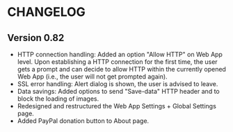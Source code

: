 # CHANGELOG

## Version 0.82
* HTTP connection handling: Added an option "Allow HTTP" on Web App level. Upon establishing a HTTP connection for the first time, the user gets a prompt and can decide to allow HTTP within the currently opened Web App (i.e., the user will not get prompted again).
* SSL error handling: Alert dialog is shown, the user is advised to leave.
* Data savings: Added options to send "Save-data" HTTP header and to block the loading of images.
* Redesigned and restructured the Web App Settings + Global Settings page.
* Added PayPal donation button to About page.


